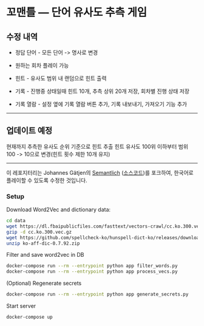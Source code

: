 # 꼬맨틀 — 단어 유사도 추측 게임

## 수정 내역

- 정답 단어 - 모든 단어 -> 명사로 변경
  
- 원하는 회차 플레이 가능

- 힌트 - 유사도 범위 내 랜덤으로 힌트 출력

- 기록 - 진행중 상태일때 힌트 10개, 추측 상위 20개 저장, 회차별 진행 상태 저장

- 기록 열람 - 설정 옆에 기록 열람 버튼 추가, 기록 내보내기, 가져오기 기능 추가

---

## 업데이트 예정
현재까지 추측한 유사도 순위 기준으로 힌트 추출
힌트 유사도 100위 이하부터 범위 100 -> 10으로 변경(힌트 횟수 제한 10개 유지)

---

이 레포지터리는 Johannes Gätjen의 [Semantlich](http://semantlich.johannesgaetjen.de/)
([소스코드](https://github.com/gaetjen/semantle-de))를 포크하여,
한국어로 플레이할 수 있도록 수정한 것입니다.

### Setup

Download Word2Vec and dictionary data:
```bash
cd data
wget https://dl.fbaipublicfiles.com/fasttext/vectors-crawl/cc.ko.300.vec.gz
gzip -d cc.ko.300.vec.gz
wget https://github.com/spellcheck-ko/hunspell-dict-ko/releases/download/0.7.92/ko-aff-dic-0.7.92.zip
unzip ko-aff-dic-0.7.92.zip
```

Filter and save word2vec in DB
```bash
docker-compose run --rm --entrypoint python app filter_words.py
docker-compose run --rm --entrypoint python app process_vecs.py
```

(Optional) Regenerate secrets
```bash
docker-compose run --rm --entrypoint python app generate_secrets.py
```

Start server
```bash
docker-compose up
```

